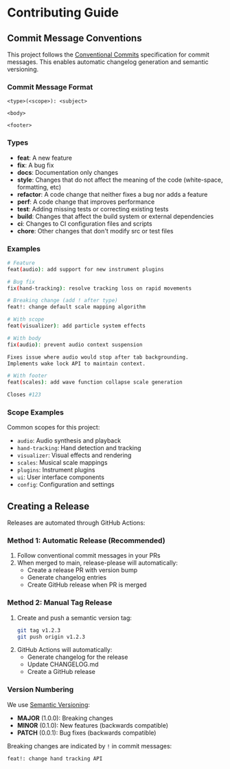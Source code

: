 # Contributing Guide

## Commit Message Conventions

This project follows the [Conventional Commits](https://www.conventionalcommits.org/) specification for commit messages. This enables automatic changelog generation and semantic versioning.

### Commit Message Format

```
<type>(<scope>): <subject>

<body>

<footer>
```

### Types

- **feat**: A new feature
- **fix**: A bug fix
- **docs**: Documentation only changes
- **style**: Changes that do not affect the meaning of the code (white-space, formatting, etc)
- **refactor**: A code change that neither fixes a bug nor adds a feature
- **perf**: A code change that improves performance
- **test**: Adding missing tests or correcting existing tests
- **build**: Changes that affect the build system or external dependencies
- **ci**: Changes to CI configuration files and scripts
- **chore**: Other changes that don't modify src or test files

### Examples

```bash
# Feature
feat(audio): add support for new instrument plugins

# Bug fix
fix(hand-tracking): resolve tracking loss on rapid movements

# Breaking change (add ! after type)
feat!: change default scale mapping algorithm

# With scope
feat(visualizer): add particle system effects

# With body
fix(audio): prevent audio context suspension

Fixes issue where audio would stop after tab backgrounding.
Implements wake lock API to maintain context.

# With footer
feat(scales): add wave function collapse scale generation

Closes #123
```

### Scope Examples

Common scopes for this project:
- `audio`: Audio synthesis and playback
- `hand-tracking`: Hand detection and tracking
- `visualizer`: Visual effects and rendering
- `scales`: Musical scale mappings
- `plugins`: Instrument plugins
- `ui`: User interface components
- `config`: Configuration and settings

## Creating a Release

Releases are automated through GitHub Actions:

### Method 1: Automatic Release (Recommended)

1. Follow conventional commit messages in your PRs
2. When merged to main, release-please will automatically:
   - Create a release PR with version bump
   - Generate changelog entries
   - Create GitHub release when PR is merged

### Method 2: Manual Tag Release

1. Create and push a semantic version tag:
   ```bash
   git tag v1.2.3
   git push origin v1.2.3
   ```
2. GitHub Actions will automatically:
   - Generate changelog for the release
   - Update CHANGELOG.md
   - Create a GitHub release

### Version Numbering

We use [Semantic Versioning](https://semver.org/):
- **MAJOR** (1.0.0): Breaking changes
- **MINOR** (0.1.0): New features (backwards compatible)
- **PATCH** (0.0.1): Bug fixes (backwards compatible)

Breaking changes are indicated by `!` in commit messages:
```bash
feat!: change hand tracking API
```